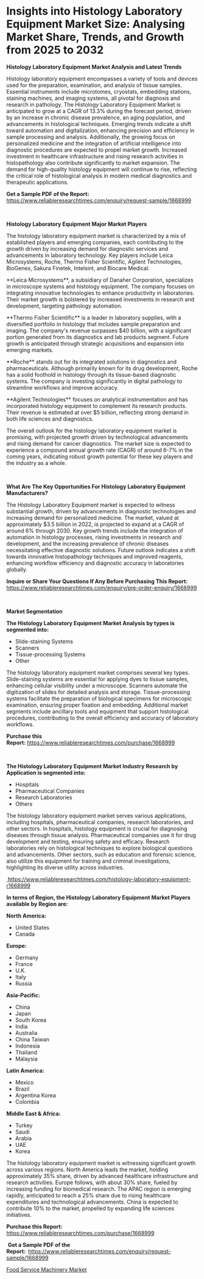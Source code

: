 <p><h1>Insights into Histology Laboratory Equipment Market Size: Analysing Market Share, Trends, and Growth from 2025 to 2032</h1></p><p><strong>Histology Laboratory Equipment Market Analysis and Latest Trends</strong></p>
<p><p>Histology laboratory equipment encompasses a variety of tools and devices used for the preparation, examination, and analysis of tissue samples. Essential instruments include microtomes, cryostats, embedding stations, staining machines, and imaging systems, all pivotal for diagnosis and research in pathology. The Histology Laboratory Equipment Market is anticipated to grow at a CAGR of 13.3% during the forecast period, driven by an increase in chronic disease prevalence, an aging population, and advancements in histological techniques. Emerging trends indicate a shift toward automation and digitalization, enhancing precision and efficiency in sample processing and analysis. Additionally, the growing focus on personalized medicine and the integration of artificial intelligence into diagnostic procedures are expected to propel market growth. Increased investment in healthcare infrastructure and rising research activities in histopathology also contribute significantly to market expansion. The demand for high-quality histology equipment will continue to rise, reflecting the critical role of histological analysis in modern medical diagnostics and therapeutic applications.</p></p>
<p><strong>Get a Sample PDF of the Report:&nbsp;</strong> <a href="https://www.reliableresearchtimes.com/enquiry/request-sample/1668999?utm_campaign=2176&utm_medium=2&utm_source=Github&utm_content=ia&utm_term=17022025&utm_id=histology-laboratory-equipment">https://www.reliableresearchtimes.com/enquiry/request-sample/1668999</a></p>
<p>&nbsp;</p>
<p><strong>Histology Laboratory Equipment Major Market Players</strong></p>
<p><p>The histology laboratory equipment market is characterized by a mix of established players and emerging companies, each contributing to the growth driven by increasing demand for diagnostic services and advancements in laboratory technology. Key players include Leica Microsystems, Roche, Thermo Fisher Scientific, Agilent Technologies, BioGenex, Sakura Finetek, Intelsint, and Biocare Medical.</p><p>**Leica Microsystems**, a subsidiary of Danaher Corporation, specializes in microscope systems and histology equipment. The company focuses on integrating innovative technologies to enhance productivity in laboratories. Their market growth is bolstered by increased investments in research and development, targeting pathology automation.</p><p>**Thermo Fisher Scientific** is a leader in laboratory supplies, with a diversified portfolio in histology that includes sample preparation and imaging. The company's revenue surpasses $40 billion, with a significant portion generated from its diagnostics and lab products segment. Future growth is anticipated through strategic acquisitions and expansion into emerging markets.</p><p>**Roche** stands out for its integrated solutions in diagnostics and pharmaceuticals. Although primarily known for its drug development, Roche has a solid foothold in histology through its tissue-based diagnostic systems. The company is investing significantly in digital pathology to streamline workflows and improve accuracy.</p><p>**Agilent Technologies** focuses on analytical instrumentation and has incorporated histology equipment to complement its research products. Their revenue is estimated at over $5 billion, reflecting strong demand in both life sciences and diagnostics.</p><p>The overall outlook for the histology laboratory equipment market is promising, with projected growth driven by technological advancements and rising demand for cancer diagnostics. The market size is expected to experience a compound annual growth rate (CAGR) of around 6-7% in the coming years, indicating robust growth potential for these key players and the industry as a whole.</p></p>
<p>&nbsp;</p>
<p><strong>What Are The Key Opportunities For Histology Laboratory Equipment Manufacturers?</strong></p>
<p><p>The Histology Laboratory Equipment market is expected to witness substantial growth, driven by advancements in diagnostic technologies and increasing demand for personalized medicine. The market, valued at approximately $3.5 billion in 2022, is projected to expand at a CAGR of around 6% through 2030. Key growth trends include the integration of automation in histology processes, rising investments in research and development, and the increasing prevalence of chronic diseases necessitating effective diagnostic solutions. Future outlook indicates a shift towards innovative histopathology techniques and improved reagents, enhancing workflow efficiency and diagnostic accuracy in laboratories globally.</p></p>
<p><strong>Inquire or Share Your Questions If Any Before Purchasing This Report:</strong> <a href="https://www.reliableresearchtimes.com/enquiry/pre-order-enquiry/1668999?utm_campaign=2176&utm_medium=2&utm_source=Github&utm_content=ia&utm_term=17022025&utm_id=histology-laboratory-equipment">https://www.reliableresearchtimes.com/enquiry/pre-order-enquiry/1668999</a></p>
<p>&nbsp;</p>
<p><strong>Market Segmentation</strong></p>
<p><strong>The Histology Laboratory Equipment Market Analysis by types is segmented into:</strong></p>
<p><ul><li>Slide-staining Systems</li><li>Scanners</li><li>Tissue-processing Systems</li><li>Other</li></ul></p>
<p><p>The histology laboratory equipment market comprises several key types. Slide-staining systems are essential for applying dyes to tissue samples, enhancing cellular visibility under a microscope. Scanners automate the digitization of slides for detailed analysis and storage. Tissue-processing systems facilitate the preparation of biological specimens for microscopic examination, ensuring proper fixation and embedding. Additional market segments include ancillary tools and equipment that support histological procedures, contributing to the overall efficiency and accuracy of laboratory workflows.</p></p>
<p><strong>Purchase this Report:&nbsp;</strong><a href="https://www.reliableresearchtimes.com/purchase/1668999?utm_campaign=2176&utm_medium=2&utm_source=Github&utm_content=ia&utm_term=17022025&utm_id=histology-laboratory-equipment">https://www.reliableresearchtimes.com/purchase/1668999</a></p>
<p>&nbsp;</p>
<p><strong>The Histology Laboratory Equipment Market Industry Research by Application is segmented into:</strong></p>
<p><ul><li>Hospitals</li><li>Pharmaceutical Companies</li><li>Research Laboratories</li><li>Others</li></ul></p>
<p><p>The histology laboratory equipment market serves various applications, including hospitals, pharmaceutical companies, research laboratories, and other sectors. In hospitals, histology equipment is crucial for diagnosing diseases through tissue analysis. Pharmaceutical companies use it for drug development and testing, ensuring safety and efficacy. Research laboratories rely on histological techniques to explore biological questions and advancements. Other sectors, such as education and forensic science, also utilize this equipment for training and criminal investigations, highlighting its diverse utility across industries.</p></p>
<p><a href="https://www.reliableresearchtimes.com/histology-laboratory-equipment-r1668999?utm_campaign=2176&utm_medium=2&utm_source=Github&utm_content=ia&utm_term=17022025&utm_id=histology-laboratory-equipment">&nbsp;https://www.reliableresearchtimes.com/histology-laboratory-equipment-r1668999</a></p>
<p><strong>In terms of Region, the Histology Laboratory Equipment Market Players available by Region are:</strong></p>
<p>
    <p> <strong> North America: </strong>
        <ul>
            <li>United States</li>
            <li>Canada</li>
        </ul>
        </p> 
    <p> <strong> Europe: </strong>
        <ul>
            <li>Germany</li>
            <li>France</li>
            <li>U.K.</li>
            <li>Italy</li>
            <li>Russia</li>
        </ul>
        </p> 
    <p> <strong> Asia-Pacific: </strong>
        <ul>
            <li>China</li>
            <li>Japan</li>
            <li>South Korea</li>
            <li>India</li>
            <li>Australia</li>
            <li>China Taiwan</li>
            <li>Indonesia</li>
            <li>Thailand</li>
            <li>Malaysia</li>
        </ul>
        </p> 
    <p> <strong> Latin America: </strong>
        <ul>
            <li>Mexico</li>
            <li>Brazil</li>
            <li>Argentina Korea</li>
            <li>Colombia</li>
        </ul>
        </p> 
    <p> <strong> Middle East & Africa: </strong>
        <ul>
            <li>Turkey</li>
            <li>Saudi</li>
            <li>Arabia</li>
            <li>UAE</li>
            <li>Korea</li>
        </ul>
    </p>
    </p>
<p><p>The histology laboratory equipment market is witnessing significant growth across various regions. North America leads the market, holding approximately 35% share, driven by advanced healthcare infrastructure and research activities. Europe follows, with about 30% share, fueled by increasing funding for biomedical research. The APAC region is emerging rapidly, anticipated to reach a 25% share due to rising healthcare expenditures and technological advancements. China is expected to contribute 10% to the market, propelled by expanding life sciences initiatives.</p></p>
<p><strong>Purchase this Report: </strong><a href="https://www.reliableresearchtimes.com/purchase/1668999?utm_campaign=2176&utm_medium=2&utm_source=Github&utm_content=ia&utm_term=17022025&utm_id=histology-laboratory-equipment">https://www.reliableresearchtimes.com/purchase/1668999</a></p>
<p>&nbsp;<strong>Get a Sample PDF of the Report:&nbsp;&nbsp;</strong><a href="https://www.reliableresearchtimes.com/enquiry/request-sample/1668999?utm_campaign=2176&utm_medium=2&utm_source=Github&utm_content=ia&utm_term=17022025&utm_id=histology-laboratory-equipment">https://www.reliableresearchtimes.com/enquiry/request-sample/1668999</a></p>
<p><strong></strong></p>
<p><p><a href="https://github.com/delindacallegari68/Market-Research-Report-List-1/blob/main/food-service-machinery-market.md?utm_campaign=2176&utm_medium=2&utm_source=Github&utm_content=ia&utm_term=17022025&utm_id=histology-laboratory-equipment">Food Service Machinery Market</a></p></p>